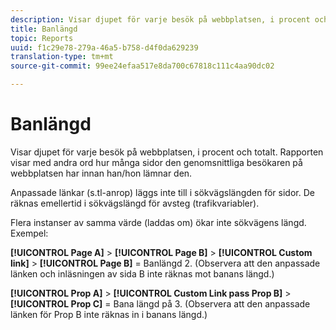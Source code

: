 ```yaml
---
description: Visar djupet för varje besök på webbplatsen, i procent och totalt. Rapporten visar med andra ord hur många sidor den genomsnittliga besökaren på webbplatsen har innan han/hon lämnar den.
title: Banlängd
topic: Reports
uuid: f1c29e78-279a-46a5-b758-d4f0da629239
translation-type: tm+mt
source-git-commit: 99ee24efaa517e8da700c67818c111c4aa90dc02

---
```



# Banlängd

Visar djupet för varje besök på webbplatsen, i procent och totalt. Rapporten visar med andra ord hur många sidor den genomsnittliga besökaren på webbplatsen har innan han/hon lämnar den.

Anpassade länkar (s.tl-anrop) läggs inte till i sökvägslängden för sidor. De räknas emellertid i sökvägslängd för avsteg (trafikvariabler).

Flera instanser av samma värde (laddas om) ökar inte sökvägens längd. Exempel:

**[!UICONTROL Page A]** > **[!UICONTROL Page B]** > **[!UICONTROL Custom link]** > **[!UICONTROL Page B]** = Banlängd 2. (Observera att den anpassade länken och inläsningen av sida B inte räknas mot banans längd.)

**[!UICONTROL Prop A]** > **[!UICONTROL Custom Link pass Prop B]** > **[!UICONTROL Prop C]** = Bana längd på 3. (Observera att den anpassade länken för Prop B inte räknas in i banans längd.)
